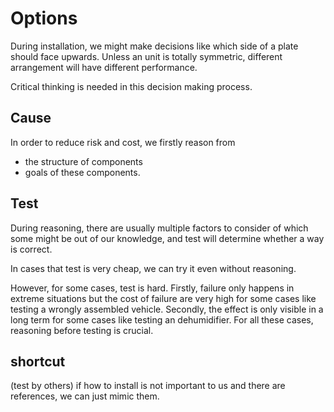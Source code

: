 # Options

During installation, we might make decisions like which side of a plate should face upwards. Unless an unit is totally symmetric, different arrangement will have different performance.

Critical thinking is needed in this decision making process.

## Cause

In order to reduce risk and cost, we firstly reason from 
- the structure of components 
- goals of these components.

## Test

During reasoning, there are usually multiple factors to consider of which some might be out of our knowledge, and test will determine whether a way is correct.

In cases that test is very cheap, we can try it even without reasoning.

However, for some cases, test is hard. Firstly, failure only happens in extreme situations but the cost of failure are very high for some cases like testing a wrongly assembled vehicle. Secondly, the effect is only visible in a long term for some cases like testing an dehumidifier. For all these cases, reasoning before testing is crucial.  

## shortcut

(test by others) if how to install is not important to us and there are references, we can just mimic them.